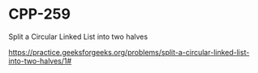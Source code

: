# CPP-259
Split a Circular Linked List into two halves

















https://practice.geeksforgeeks.org/problems/split-a-circular-linked-list-into-two-halves/1#
